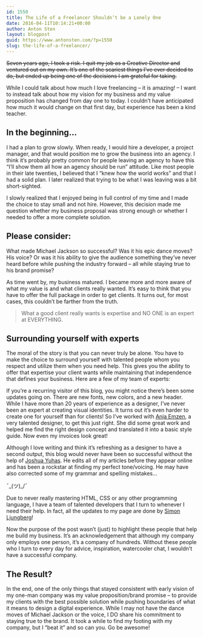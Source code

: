 ```yaml
---
id: 1550
title: The Life of a Freelancer Shouldn’t be a Lonely One
date: 2016-04-11T10:14:21+00:00
author: Anton Sten
layout: blogpost
guid: https://www.antonsten.com/?p=1550
slug: the-life-of-a-freelancer/
---
```

~~Seven years ago, I took a risk. I quit my job as a Creative Director and ventured out on my own. It’s one of the scariest things I’ve ever decided to do, but ended up being one of the decisions I am grateful for taking.~~

While I could talk about how much I love freelancing &#8211; it is amazing! &#8211; I want to instead talk about how my vision for my business and my value proposition has changed from day one to today. I couldn’t have anticipated how much it would change on that first day, but experience has been a kind teacher.

## In the beginning…

I had a plan to grow slowly. When ready, I would hire a developer, a project manager, and that would position me to grow the business into an agency. I think it’s probably pretty common for people leaving an agency to have this “I’ll show them all how an agency should be run” attitude. Like most people in their late twenties, I believed that I “knew how the world works” and that I had a solid plan. I later realized that trying to be what I was leaving was a bit short-sighted.

I slowly realized that I enjoyed being in full control of my time and I made the choice to stay small and not hire. However, this decision made me question whether my business proposal was strong enough or whether I needed to offer a more complete solution.

## Please consider:

What made Michael Jackson so successful? Was it his epic dance moves? His voice? Or was it his ability to give the audience something they’ve never heard before while pushing the industry forward &#8211; all while staying true to his brand promise?

As time went by, my business matured. I became more and more aware of what my value is and what clients really wanted. It’s easy to think that you have to offer the full package in order to get clients. It turns out, for most cases, this couldn’t be farther from the truth.

> What a good client really wants is expertise and NO ONE is an expert at EVERYTHING.

## Surrounding yourself with experts

The moral of the story is that you can never truly be alone. You have to make the choice to surround yourself with talented people whom you respect and utilize them when you need help. This gives you the ability to offer that expertise your client wants while maintaining that independence that defines your business. Here are a few of my team of experts:

If you&#8217;re a recurring visitor of this blog, you might notice there&#8217;s been some updates going on. There are new fonts, new colors, and a new header. While I have more than 20 years of experience as a designer, I&#8217;ve never been an expert at creating visual identities. It turns out it&#8217;s even harder to create one for yourself than for clients! So I&#8217;ve worked with <a href="http://anjaemzen.com" target="_blank">Anja Emzen</a>, a very talented designer, to get this just right. She did some great work and helped me find the right design concept and translated it into a basic style guide. Now even my invoices look great!

Although I love writing and think it&#8217;s refreshing as a designer to have a second output, this blog would never have been so successful without the help of <a href="https://twitter.com/joshua_yuhas" target="_blank">Joshua Yuhas</a>. He edits all of my articles before they appear online and has been a rockstar at finding my perfect tone/voicing. He may have also corrected some of my grammar and spelling mistakes&#8230;

¯\_(ツ)_/¯

Due to never really mastering HTML, CSS or any other programming language, I have a team of talented developers that I turn to whenever I need their help. In fact, all the updates to my page are done by <a href="https://twitter.com/simmelj" target="_blank">Simon Ljungberg</a>!

Now the purpose of the post wasn&#8217;t (just) to highlight these people that help me build my business. It’s an acknowledgement that although my company only employs one person, it&#8217;s a company of hundreds. Without these people who I turn to every day for advice, inspiration, watercooler chat, I wouldn’t have a successful company.

## The Result?

In the end, one of the only things that stayed consistent with early vision of my one-man company was my value proposition/brand promise &#8211; to provide my clients with the best possible solution while pushing boundaries of what it means to design a digital experience. While I may not have the dance moves of Michael Jackson or the voice, I DO share his commitment to staying true to the brand. It took a while to find my footing with my company, but I “beat it” and so can you. Go be awesome!
